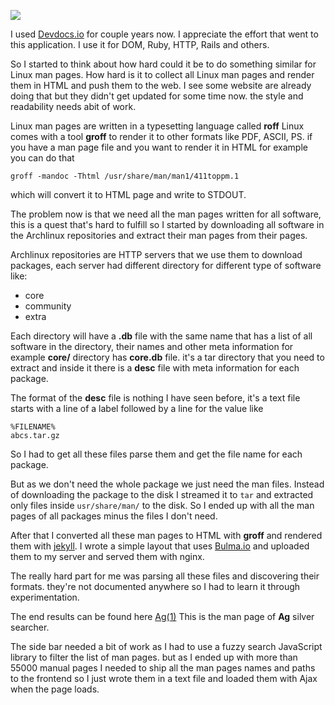 ![](/public/1607074760556.jpg)

I used [Devdocs.io](https://devdocs.io/) for couple years now. I appreciate the
effort that went to this application. I use it for DOM, Ruby, HTTP, Rails and
others.

So I started to think about how hard could it be to do something similar for
Linux man pages. How hard is it to collect all Linux man pages and render them
in HTML and push them to the web. I see some website are already doing that but
they didn't get updated for some time now. the style and readability needs abit
of work.

Linux man pages are written in a typesetting language called **roff** Linux
comes with a tool **groff** to render it to other formats like PDF, ASCII, PS.
if you have a man page file and you want to render it in HTML for example you
can do that


```shell
groff -mandoc -Thtml /usr/share/man/man1/411toppm.1
```

which will convert it to HTML page and write to STDOUT.

The problem now is that we need all the man pages written for all software, this
is a quest that's hard to fulfill so I started by downloading all software in
the Archlinux repositories and extract their man pages from their pages.

Archlinux repositories are HTTP servers that we use them to download packages,
each server had different directory for different type of software like:

- core
- community
- extra

Each directory will have a **.db** file with the same name that has a list of
all software in the directory, their names and other meta information for
example **core/** directory has **core.db** file. it's a tar directory that you
need to extract and inside it there is a **desc** file with meta information for
each package.

The format of the **desc** file is nothing I have seen before, it's a text file
starts with a line of a label followed by a line for the value like

```
%FILENAME%
abcs.tar.gz
```

So I had to get all these files parse them and get the file name for each
package.

But as we don't need the whole package we just need the man files. Instead of
downloading the package to the disk I streamed it to `tar` and extracted only
files inside `usr/share/man/` to the disk. So I ended up with all the man pages
of all packages minus the files I don't need.

After that I converted all these man pages to HTML with **groff** and rendered
them with [jekyll](https://jekyllrb.com/). I wrote a simple layout that uses
[Bulma.io](https://jekyllrb.com/) and uploaded them to my server and served them
with nginx.

The really hard part for me was parsing all these files and discovering their
formats. they're not documented anywhere so I had to learn it through
experimentation.

The end results can be found here [Ag(1)](https://man.emadelsaid.com/ag.1/) This
is the man page of **Ag** silver searcher.

The side bar needed a bit of work as I had to use a fuzzy search JavaScript
library to filter the list of man pages. but as I ended up with more than 55000
manual pages I needed to ship all the man pages names and paths to the frontend
so I just wrote them in a text file and loaded them with Ajax when the page
loads.
